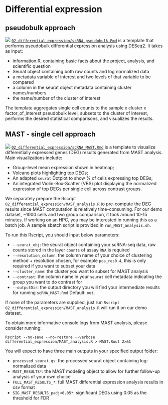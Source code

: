 # Differential expression

## pseudobulk approach

![](https://img.shields.io/badge/status-alpha-yellow) [`02_differential_expression/scRNA_pseudobulk.Rmd`](02_differential_expression/scRNA_pseudobulk.Rmd) is a template that performs pseudobulk differential expression analysis using DESeq2. It takes as input:

-   information.R, containing basic facts about the project, analysis, and scientific question
-   Seurat object containing both raw counts and log normalized data
-   a metadata variable of interest and two levels of that variable to be compared
-   a column in the seurat object metadata containing cluster names/numbers
-   the name/number of the cluster of interest

The template aggregates single cell counts to the sample x cluster x factor_of_interest pseudobulk level, subsets to the cluster of interest, performs the desired statistical comparisons, and visualizes the results.

## MAST - single cell approach

![](https://img.shields.io/badge/status-alpha-yellow) [`02_differential_expression/scRNA_MAST.Rmd`](02_differential_expression/scRNA_MAST.Rmd) is a template to visualize differentially expressed genes (DEG) results generated from MAST analysis. Main visualizations include:

-   Group-level mean expression shown in heatmap;
-   Volcano plots highlighting top DEGs;
-   An adapted `seurat` Dotplot to show % of cells expressing top DEGs;
-   An integrated Violin-Box-Scatter (VBS) plot displaying the normalized expression of top DEGs per single cell across contrast groups.

We separately prepare the Rscript `02_differential_expression/MAST_analysis.R` to pre-compute the DEG results since MAST computation is relatively time-consuming. For our demo dataset, \~1000 cells and two group comparison, it took around 10-15 minutes. If working on an HPC, you may be interested in running this as a batch job. A sample sbatch script is provided in `run_MAST_analysis.sh`. 

To run this Rscript, you should input below parameters:

-   `--seurat_obj`: the seurat object containing your scRNA-seq data, raw counts stored in the layer `counts` of assay `RNA` is required
-   `--resolution_column`: the column name of your choice of clustering method + resolution chosen, for example `pca_res0.4`, this is only required if you want to subset your data
-   `--cluster_name`: the cluster you want to subset for MAST analysis
-   `--contrast`: the column name in your `seurat` cell metadata indicating the group you want to do contrast for
-   `--outputDir`: the output directory you will find your intermediate results for running `scRNA_MAST.Rmd` Default: `out`.

If none of the parameters are supplied, just run `Rscript 02_differential_expression/MAST_analysis.R` will run it on our demo dataset.

To obtain more informative console logs from MAST analysis, please consider running:

`Rscript --no-save --no-restore --verbose differential_expression/MAST_analysis.R > MAST.Rout 2>&1`

You will expect to have three main outputs in your specified output folder:

-   `processed_seurat.qs`: the processed seurat object containing log-normalized data
-   `MAST_RESULTS*`: the MAST modeling object to allow for further follow-up analysis of your own choice
-   `FULL_MAST_RESULTS_*`: full MAST differential expression analysis results in csv format
-   `SIG_MAST_RESULTS_padj<0.05*`: significant DEGs using 0.05 as the threshold for FDR
